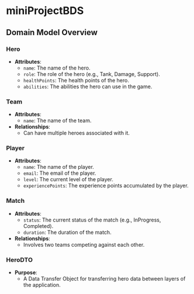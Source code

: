 # miniProjectBDS

## Domain Model Overview

### Hero
- **Attributes**: 
  - `name`: The name of the hero.
  - `role`: The role of the hero (e.g., Tank, Damage, Support).
  - `healthPoints`: The health points of the hero.
  - `abilities`: The abilities the hero can use in the game.

### Team
- **Attributes**: 
  - `name`: The name of the team.
- **Relationships**: 
  - Can have multiple heroes associated with it.

### Player
- **Attributes**: 
  - `name`: The name of the player.
  - `email`: The email of the player.
  - `level`: The current level of the player.
  - `experiencePoints`: The experience points accumulated by the player.

### Match
- **Attributes**: 
  - `status`: The current status of the match (e.g., InProgress, Completed).
  - `duration`: The duration of the match.
- **Relationships**: 
  - Involves two teams competing against each other.

### HeroDTO
- **Purpose**: 
  - A Data Transfer Object for transferring hero data between layers of the application.

